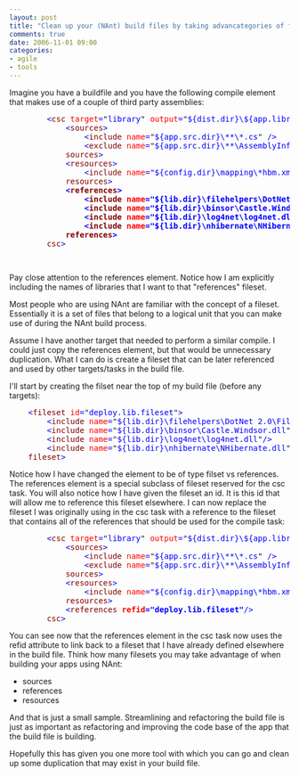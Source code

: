 ```yaml
---
layout: post
title: "Clean up your (NAnt) build files by taking advancategories of fileset references"
comments: true
date: 2006-11-01 09:00
categories:
- agile
- tools
---
```


Imagine you have a buildfile and you have the following compile element that makes use of a couple of third party assemblies: 
 <pre class="code"><span style="color: rgb(0,0,255)">        <</span><span style="color: rgb(128,0,0)">csc</span><span style="color: rgb(0,0,255)"> </span><span style="color: rgb(255,0,0)">target</span><span style="color: rgb(0,0,255)">=</span>"<span style="color: rgb(0,0,255)">library</span>"<span style="color: rgb(0,0,255)"> </span><span style="color: rgb(255,0,0)">output</span><span style="color: rgb(0,0,255)">=</span>"<span style="color: rgb(0,0,255)">${dist.dir}\${app.library.name}</span>"<span style="color: rgb(0,0,255)"> </span><span style="color: rgb(255,0,0)">debug</span><span style="color: rgb(0,0,255)">=</span>"<span style="color: rgb(0,0,255)">${debug}</span>"<span style="color: rgb(0,0,255)">>
            <</span><span style="color: rgb(128,0,0)">sources</span><span style="color: rgb(0,0,255)">>                
                <</span><span style="color: rgb(128,0,0)">include</span><span style="color: rgb(0,0,255)"> </span><span style="color: rgb(255,0,0)">name</span><span style="color: rgb(0,0,255)">=</span>"<span style="color: rgb(0,0,255)">${app.src.dir}\**\*.cs</span>"<span style="color: rgb(0,0,255)"> />                
                <</span><span style="color: rgb(128,0,0)">exclude</span><span style="color: rgb(0,0,255)"> </span><span style="color: rgb(255,0,0)">name</span><span style="color: rgb(0,0,255)">=</span>"<span style="color: rgb(0,0,255)">${app.src.dir}\**\AssemblyInfo.cs</span>"<span style="color: rgb(0,0,255)"> />
            </</span><span style="color: rgb(128,0,0)">sources</span><span style="color: rgb(0,0,255)">>    
            <</span><span style="color: rgb(128,0,0)">resources</span><span style="color: rgb(0,0,255)">>
                <</span><span style="color: rgb(128,0,0)">include</span><span style="color: rgb(0,0,255)"> </span><span style="color: rgb(255,0,0)">name</span><span style="color: rgb(0,0,255)">=</span>"<span style="color: rgb(0,0,255)">${config.dir}\mapping\*hbm.xml</span>"<span style="color: rgb(0,0,255)">/>
            </</span><span style="color: rgb(128,0,0)">resources</span><span style="color: rgb(0,0,255)">>
<strong>            <</strong></span><span style="color: rgb(128,0,0)"><strong>references</strong></span><strong><span style="color: rgb(0,0,255)">>
                <</span><span style="color: rgb(128,0,0)">include</span><span style="color: rgb(0,0,255)"> </span><span style="color: rgb(255,0,0)">name</span><span style="color: rgb(0,0,255)">=</span>"<span style="color: rgb(0,0,255)">${lib.dir}\filehelpers\DotNet 2.0\FileHelpers.dll</span>"</strong><strong><span style="color: rgb(0,0,255)">/>
                <</span><span style="color: rgb(128,0,0)">include</span><span style="color: rgb(0,0,255)"> </span><span style="color: rgb(255,0,0)">name</span><span style="color: rgb(0,0,255)">=</span>"<span style="color: rgb(0,0,255)">${lib.dir}\binsor\Castle.Windsor.dll</span>"</strong><strong><span style="color: rgb(0,0,255)">/>
                <</span><span style="color: rgb(128,0,0)">include</span><span style="color: rgb(0,0,255)"> </span><span style="color: rgb(255,0,0)">name</span><span style="color: rgb(0,0,255)">=</span>"<span style="color: rgb(0,0,255)">${lib.dir}\log4net\log4net.dll</span>"</strong><strong><span style="color: rgb(0,0,255)">/>
                <</span><span style="color: rgb(128,0,0)">include</span><span style="color: rgb(0,0,255)"> </span><span style="color: rgb(255,0,0)">name</span><span style="color: rgb(0,0,255)">=</span>"<span style="color: rgb(0,0,255)">${lib.dir}\nhibernate\NHibernate.dll</span>"</strong><strong><span style="color: rgb(0,0,255)">/>
            </</span><span style="color: rgb(128,0,0)">references</span></strong><span style="color: rgb(0,0,255)"><strong>></strong>
        </</span><span style="color: rgb(128,0,0)">csc</span><span style="color: rgb(0,0,255)">>
</span></pre><pre class="code"><span style="color: rgb(0,0,255)"></span> </pre>

Pay close attention to the references element. Notice how I am explicitly including the names of libraries that I want to  that "references" fileset. 

Most people who are using NAnt are familiar with the concept of a fileset. Essentially it is a set of files that belong to a logical unit that you can make use of during the NAnt build process. 

Assume I have another target that needed to perform a similar compile. I could just copy the references element, but that would be unnecessary duplication. What I can do is create a fileset that can be later referenced and used by other targets/tasks in the build file. 

 

I'll start by creating the filset near the top of my build file (before any targets):

 <pre class="code"><span style="color: rgb(0,0,255)">    <</span><span style="color: rgb(128,0,0)">fileset</span><span style="color: rgb(0,0,255)"> </span><span style="color: rgb(255,0,0)">id</span><span style="color: rgb(0,0,255)">=</span>"<span style="color: rgb(0,0,255)">deploy.lib.fileset</span>"<span style="color: rgb(0,0,255)">>    
        <</span><span style="color: rgb(128,0,0)">include</span><span style="color: rgb(0,0,255)"> </span><span style="color: rgb(255,0,0)">name</span><span style="color: rgb(0,0,255)">=</span>"<span style="color: rgb(0,0,255)">${lib.dir}\filehelpers\DotNet 2.0\FileHelpers.dll</span>"<span style="color: rgb(0,0,255)">/>
        <</span><span style="color: rgb(128,0,0)">include</span><span style="color: rgb(0,0,255)"> </span><span style="color: rgb(255,0,0)">name</span><span style="color: rgb(0,0,255)">=</span>"<span style="color: rgb(0,0,255)">${lib.dir}\binsor\Castle.Windsor.dll</span>"<span style="color: rgb(0,0,255)">/>
</span><span style="color: rgb(0,0,255)">        <</span><span style="color: rgb(128,0,0)">include</span><span style="color: rgb(0,0,255)"> </span><span style="color: rgb(255,0,0)">name</span><span style="color: rgb(0,0,255)">=</span>"<span style="color: rgb(0,0,255)">${lib.dir}\log4net\log4net.dll</span>"<span style="color: rgb(0,0,255)">/>                
        <</span><span style="color: rgb(128,0,0)">include</span><span style="color: rgb(0,0,255)"> </span><span style="color: rgb(255,0,0)">name</span><span style="color: rgb(0,0,255)">=</span>"<span style="color: rgb(0,0,255)">${lib.dir}\nhibernate\NHibernate.dll</span>"<span style="color: rgb(0,0,255)">/>                                
    </</span><span style="color: rgb(128,0,0)">fileset</span><span style="color: rgb(0,0,255)">>
</span></pre>

 

Notice how I have changed the element to be of type filset vs references. The references element is a special subclass of fileset reserved for the csc task. You will also notice how I have given the fileset an id. It is this id that will allow me to reference this fileset elsewhere. I can now replace the fileset I was originally using in the csc task with a reference to the fileset that contains all of the references that should be used for the compile task:

 <pre class="code"><span style="color: rgb(0,0,255)">        <</span><span style="color: rgb(128,0,0)">csc</span><span style="color: rgb(0,0,255)"> </span><span style="color: rgb(255,0,0)">target</span><span style="color: rgb(0,0,255)">=</span>"<span style="color: rgb(0,0,255)">library</span>"<span style="color: rgb(0,0,255)"> </span><span style="color: rgb(255,0,0)">output</span><span style="color: rgb(0,0,255)">=</span>"<span style="color: rgb(0,0,255)">${dist.dir}\${app.library.name}</span>"<span style="color: rgb(0,0,255)"> </span><span style="color: rgb(255,0,0)">debug</span><span style="color: rgb(0,0,255)">=</span>"<span style="color: rgb(0,0,255)">${debug}</span>"<span style="color: rgb(0,0,255)">>
            <</span><span style="color: rgb(128,0,0)">sources</span><span style="color: rgb(0,0,255)">>                
                <</span><span style="color: rgb(128,0,0)">include</span><span style="color: rgb(0,0,255)"> </span><span style="color: rgb(255,0,0)">name</span><span style="color: rgb(0,0,255)">=</span>"<span style="color: rgb(0,0,255)">${app.src.dir}\**\*.cs</span>"<span style="color: rgb(0,0,255)"> />                
                <</span><span style="color: rgb(128,0,0)">exclude</span><span style="color: rgb(0,0,255)"> </span><span style="color: rgb(255,0,0)">name</span><span style="color: rgb(0,0,255)">=</span>"<span style="color: rgb(0,0,255)">${app.src.dir}\**\AssemblyInfo.cs</span>"<span style="color: rgb(0,0,255)"> />
            </</span><span style="color: rgb(128,0,0)">sources</span><span style="color: rgb(0,0,255)">>    
            <</span><span style="color: rgb(128,0,0)">resources</span><span style="color: rgb(0,0,255)">>
                <</span><span style="color: rgb(128,0,0)">include</span><span style="color: rgb(0,0,255)"> </span><span style="color: rgb(255,0,0)">name</span><span style="color: rgb(0,0,255)">=</span>"<span style="color: rgb(0,0,255)">${config.dir}\mapping\*hbm.xml</span>"<span style="color: rgb(0,0,255)">/>
            </</span><span style="color: rgb(128,0,0)">resources</span><span style="color: rgb(0,0,255)">>
            <</span><span style="color: rgb(128,0,0)">references</span><span style="color: rgb(0,0,255)"> </span><strong><span style="color: rgb(255,0,0)">refid</span><span style="color: rgb(0,0,255)">=</span>"<span style="color: rgb(0,0,255)">deploy.lib.fileset</span>"</strong><span style="color: rgb(0,0,255)">/>                
        </</span><span style="color: rgb(128,0,0)">csc</span><span style="color: rgb(0,0,255)">>
</span></pre>

  

You can see now that the references element in the csc task now uses the refid attribute to link back to a fileset that I have already defined elsewhere in the build file. Think how many filesets you may take advantage of when building your apps using NAnt:
<ul>
<li>sources 
<li>references 
<li>resources</li></ul>

And that is just a small sample. Streamlining and refactoring the build file is just as important as refactoring and improving the code base of the app that the build file is building.

Hopefully this has given you one more tool with which you can go and clean up some duplication that may exist in your build file.





